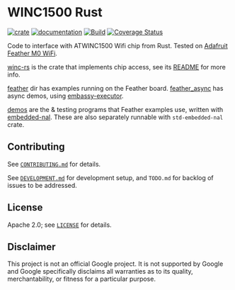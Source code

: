 # WINC1500 Rust

[![crate](https://img.shields.io/crates/v/wincwifi.svg)](https://crates.io/crates/wincwifi)
[![documentation](https://docs.rs/wincwifi/badge.svg)](https://docs.rs/wincwifi/)
[![Build](https://github.com/kaidokert/winc-rs/actions/workflows/rust.yaml/badge.svg)](https://github.com/kaidokert/winc-rs/actions/workflows/rust.yaml)
[![Coverage Status](https://coveralls.io/repos/github/kaidokert/winc-rs/badge.svg?branch=main)](https://coveralls.io/github/kaidokert/winc-rs?branch=main)

Code to interface with ATWINC1500 Wifi chip from Rust.
Tested on [Adafruit Feather M0 WiFi](https://www.adafruit.com/product/3010).

[winc-rs](https://github.com/kaidokert/winc-rs/tree/main/winc-rs) is the crate that implements chip access, see its [README](winc-rs/README.md) for more info.

[feather](https://github.com/kaidokert/winc-rs/tree/main/feather) dir has examples running on the Feather board.
[feather_async](https://github.com/kaidokert/winc-rs/tree/main/feather_async) has async demos, using [embassy-executor](https://crates.io/crates/embassy-executor).

[demos](https://github.com/kaidokert/winc-rs/tree/main/demos/src) are the & testing programs that Feather examples use, written with
[embedded-nal](https://github.com/rust-embedded/embedded-nal).
These are also separately runnable with `std-embedded-nal` crate.

## Contributing

See [`CONTRIBUTING.md`](CONTRIBUTING.md) for details.

See [`DEVELOPMENT.md`](DEVELOPMENT.md) for development setup, and `TODO.md` for backlog of issues to be addressed.

## License

Apache 2.0; see [`LICENSE`](LICENSE) for details.

## Disclaimer

This project is not an official Google project. It is not supported by
Google and Google specifically disclaims all warranties as to its quality,
merchantability, or fitness for a particular purpose.
